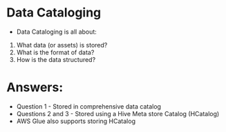 
# Data Cataloging
- Data Cataloging is all about:
1) What data (or assets) is stored? 
2) What is the format of data? 
3) How is the data structured?
# Answers:
- Question 1 - Stored in comprehensive data catalog
- Questions 2 and 3 - Stored using a Hive Meta store Catalog (HCatalog)
- AWS Glue also supports storing HCatalog